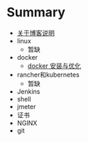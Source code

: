 # Summary
* [关于博客说明](README.md)
* linux
  * 暂缺
* docker
  * [docker 安装与优化](docker/docker-install.md)
* rancher和kubernetes
  *  暂缺
* Jenkins
* shell
* jmeter
* 证书
* NGINX
* git
